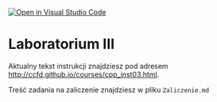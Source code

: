 [![Open in Visual Studio Code](https://classroom.github.com/assets/open-in-vscode-2e0aaae1b6195c2367325f4f02e2d04e9abb55f0b24a779b69b11b9e10269abc.svg)](https://classroom.github.com/online_ide?assignment_repo_id=17119106&assignment_repo_type=AssignmentRepo)
# Laboratorium III

Aktualny tekst instrukcji znajdziesz pod adresem <http://ccfd.github.io/courses/cpp_inst03.html>.

Treść zadania na zaliczenie znajdziesz w pliku `Zaliczenie.md`
